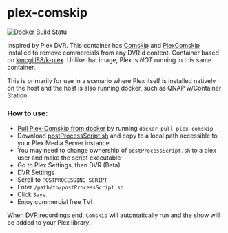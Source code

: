 # plex-comskip
[![Docker Build Statu](https://img.shields.io/docker/build/boatmeme/plex-comskip.svg?style=flat-square)](https://hub.docker.com/r/boatmeme/plex-comskip/)

Inspired by Plex DVR. This container has [Comskip](https://github.com/erikkaashoek/Comskip) and [PlexComskip](https://github.com/ekim1337/PlexComskip) installed to remove commercials from any DVR'd content. Container based on [kmcgill88/k-plex](https://hub.docker.com/r/kmcgill88/k-plex/). Unlike that image, Plex is *NOT* running in this same container.

This is primarily for use in a scenario where Plex itself is installed natively on the host and the host is also running docker, such as QNAP w/Container Station.

### How to use:
- [Pull Plex-Comskip from docker](https://hub.docker.com/r/boatmeme/plex-comskip/) by running `docker pull plex-comskip`
- Download [postProcessScript.sh](https://cdn.rawgit.com/boatmeme/plex-comskip/master/postProcessScript.sh) and copy to a local path accessible to your Plex Media Server instance.
- You may need to change ownership of `postProcessScript.sh` to a plex user and make the script executable
- Go to Plex Settings, then DVR (Beta)
- DVR Settings
- Scroll to `POSTPROCESSING SCRIPT`
- Enter `/path/to/postProcessScript.sh`
- Click `Save`.
- Enjoy commercial free TV!

When DVR recordings end, `Comskip` will automatically run and the show will be added to your Plex library.
